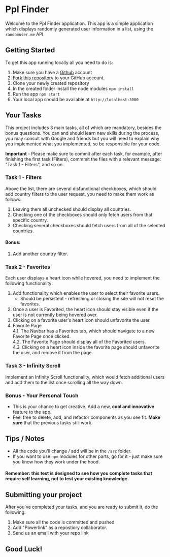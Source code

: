 # Ppl Finder

Welcome to the Ppl Finder application.
This app is a simple application which displays randomly generated user information in a list, using the `randomuser.me` API.

## Getting Started

To get this app running locally all you need to do is:

1. Make sure you have a [Github](https://github.com) account
2. [Fork this repository](https://github.com/powerlink/PplFinder) to your GitHub account.
3. Clone your newly created repository
4. In the created folder install the node modules `npm install`
5. Run the app `npm start`
6. Your local app should be available at `http://localhost:3000`

## Your Tasks

This project includes 3 main tasks, all of which are mandatory, besides the bonus questions.
You can and should learn new skills during the process, you may consult with Google and friends but you will need to explain why you implemented what you implemented, so be responsible for your code.

**Important** - Please make sure to commit after each task, for example, after finishing the first task (Filters), commmit the files with a relevant message: "Task 1 - Filters", and so on.

### Task 1 - Filters

Above the list, there are several disfunctional checkboxes, which should add country filters to the user request, you need to make them work as follows:

1. Leaving them all unchecked should display all countries.
2. Checking one of the checkboxes should only fetch users from that specific country.
3. Checking several checkboxes should fetch users from all of the selected countries.

#### Bonus:

1. Add another country filter.

### Task 2 - Favorites

Each user displays a heart icon while hovered, you need to implement the following functionality:

1. Add functionality which enables the user to select their favorite users.
   - Should be persistent - refreshing or closing the site will not reset the favorites.
2. Once a user is Favorited, the heart icon should stay visible even if the user is not currently being hovered over.
3. Clicking on a favorite user's heart icon should unfavorite the user.
4. Favorite Page\
   4.1. The Navbar has a Favorites tab, which should navigate to a new Favorite Page once clicked.\
   4.2. The Favorite Page should display all of the Favorited users.\
   4.3. Clicking on a heart icon inside the favorite page should unfavorite the user, and remove it from the page.

### Task 3 - Infinity Scroll

Implement an Infinity Scroll functionality, which would fetch additional users and add them to the list once scrolling all the way down.

### Bonus - Your Personal Touch

- This is your chance to get creative. Add a new, **cool and innovative** feature to the app.
- Feel free to delete, add, and refactor components as you see fit.
  **Make sure** that the previous tasks still work.

## Tips / Notes

- All the code you'll change / add will be in the `/src` folder.
- If you want to use `npm` modules for other parts, go for it - just make sure you know how they work under the hood.

#### Remember: this test is designed to see how you complete tasks that require self learning, not to test your existing knowledge.

## Submitting your project

After you've completed your tasks, and you are ready to submit it, do the following:

1. Make sure all the code is committed and pushed
2. Add "Powerlink" as a repostiory collaborator.
3. Send us an email with your repo link

## Good Luck!
